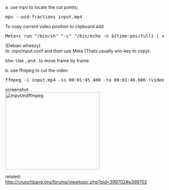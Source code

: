 a. use mpv to locate the cut points;

<pre>mpv --osd-fractions input.mp4</pre>

To copy current video position to clipboard add

<pre>Meta+c run "/bin/sh" "-c" "/bin/echo -n ${time-pos/full} | xsel --clipboard --input"</pre>

(Debian wheezy)  
to .mpv/input.conf and then use Meta (Thats usually win-key to copy).

btw: Use , and . to move frame by frame.

b. use ffmpeg to cut the video

<pre>ffmpeg -i input.mp4 -ss 00:01:45.480 -to 00:01:46.606 (video,audio codec parameters here) part.mp4</pre>

screenshot  
[<img src="http://brontosaurusrex.mooo.com/wp-content/uploads/2014/10/mpvUndffmpeg-300x246.png" alt="mpvUndffmpeg" width="300" height="246" class="aligncenter size-medium wp-image-3475" />][1]

related:  
<http://crunchbang.org/forums/viewtopic.php?pid=399702#p399702>

 [1]: http://brontosaurusrex.mooo.com/wp-content/uploads/2014/10/mpvUndffmpeg.png